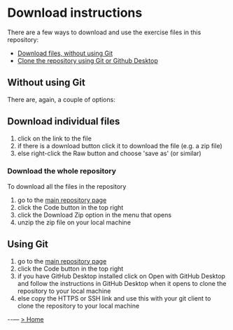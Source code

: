 # Download instructions
There are a few ways to download and use the exercise files in this repository:
- [Download files, without using Git](#without-using-git)
- [Clone the repository using Git or Github Desktop](#using-git)

## Without using Git
There are, again, a couple of options:
## Download individual files
1. click on the link to the file
2. if there is a download button click it to download the file (e.g. a zip file)
3. else right-click the Raw button and choose 'save as' (or similar)

### Download the whole repository
To download all the files in the repository 
1. go to the [main repository page](https://github.com/tekiegirl/resources)
2. click the Code button in the top right
3. click the Download Zip option in the menu that opens
4. unzip the zip file on your local machine

## Using Git
1. go to the [main repository page](https://github.com/tekiegirl/resources)
2. click the Code button in the top right
3. if you have GitHub Desktop installed click on Open with GitHub Desktop and follow the instructions in GitHub Desktop when it opens to clone the repository to your local machine
4. else copy the HTTPS or SSH link and use this with your git client to clone the repository to your local machine

--—
[> Home](../README.md)